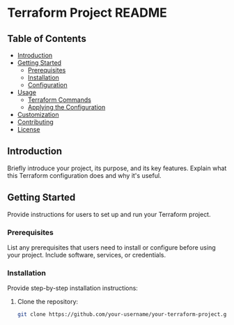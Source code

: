 # Terraform Project README

## Table of Contents

- [Introduction](#introduction)
- [Getting Started](#getting-started)
  - [Prerequisites](#prerequisites)
  - [Installation](#installation)
  - [Configuration](#configuration)
- [Usage](#usage)
  - [Terraform Commands](#terraform-commands)
  - [Applying the Configuration](#applying-the-configuration)
- [Customization](#customization)
- [Contributing](#contributing)
- [License](#license)

## Introduction

Briefly introduce your project, its purpose, and its key features. Explain what this Terraform configuration does and why it's useful.

## Getting Started

Provide instructions for users to set up and run your Terraform project.

### Prerequisites

List any prerequisites that users need to install or configure before using your project. Include software, services, or credentials.

### Installation

Provide step-by-step installation instructions:

1. Clone the repository:
   ```bash
   git clone https://github.com/your-username/your-terraform-project.git
